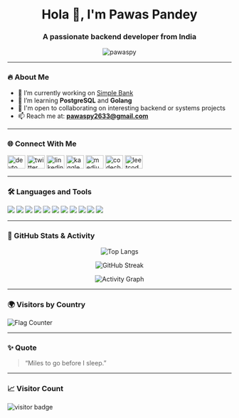 <h1 align="center">Hola 🫡, I'm Pawas Pandey</h1>
<h3 align="center">A passionate backend developer from India</h3>

<p align="center">
  <img src="https://komarev.com/ghpvc/?username=pawaspy&label=Profile%20views&color=0e75b6&style=flat" alt="pawaspy" />
</p>

---

### 🔥 About Me
- 🔭 I’m currently working on [Simple Bank](https://github.com/pawaspy/Simple-Bank)
- 🌱 I’m learning **PostgreSQL** and **Golang**
- 🤝 I'm open to collaborating on interesting backend or systems projects
- 📫 Reach me at: **pawaspy2633@gmail.com**

---

### 🌐 Connect With Me
<p align="left">
<a href="https://dev.to/@pawaspy" target="blank"><img src="https://raw.githubusercontent.com/rahuldkjain/github-profile-readme-generator/master/src/images/icons/Social/devto.svg" alt="devto" height="30" width="40" /></a>
<a href="https://twitter.com/pandey2633" target="blank"><img src="https://raw.githubusercontent.com/rahuldkjain/github-profile-readme-generator/master/src/images/icons/Social/twitter.svg" alt="twitter" height="30" width="40" /></a>
<a href="https://linkedin.com/in/pawas-pandey" target="blank"><img src="https://raw.githubusercontent.com/rahuldkjain/github-profile-readme-generator/master/src/images/icons/Social/linked-in-alt.svg" alt="linkedin" height="30" width="40" /></a>
<a href="https://kaggle.com/pawaspandey" target="blank"><img src="https://raw.githubusercontent.com/rahuldkjain/github-profile-readme-generator/master/src/images/icons/Social/kaggle.svg" alt="kaggle" height="30" width="40" /></a>
<a href="https://medium.com/@pawaspy2633" target="blank"><img src="https://raw.githubusercontent.com/rahuldkjain/github-profile-readme-generator/master/src/images/icons/Social/medium.svg" alt="medium" height="30" width="40" /></a>
<a href="https://www.codechef.com/users/pawas2633" target="blank"><img src="https://cdn.jsdelivr.net/npm/simple-icons@3.1.0/icons/codechef.svg" alt="codechef" height="30" width="40" /></a>
<a href="https://www.leetcode.com/pawas_py" target="blank"><img src="https://raw.githubusercontent.com/rahuldkjain/github-profile-readme-generator/master/src/images/icons/Social/leet-code.svg" alt="leetcode" height="30" width="40" /></a>
</p>

---

### 🛠️ Languages and Tools
<p align="left">
  <img src="https://img.shields.io/badge/Golang-00ADD8?style=for-the-badge&logo=go&logoColor=white"/>
  <img src="https://img.shields.io/badge/PostgreSQL-336791?style=for-the-badge&logo=postgresql&logoColor=white"/>
  <img src="https://img.shields.io/badge/Docker-2496ED?style=for-the-badge&logo=docker&logoColor=white"/>
  <img src="https://img.shields.io/badge/Linux-FCC624?style=for-the-badge&logo=linux&logoColor=black"/>
  <img src="https://img.shields.io/badge/Python-3776AB?style=for-the-badge&logo=python&logoColor=white"/>
  <img src="https://img.shields.io/badge/Java-ED8B00?style=for-the-badge&logo=java&logoColor=white"/>
  <img src="https://img.shields.io/badge/MongoDB-4EA94B?style=for-the-badge&logo=mongodb&logoColor=white"/>
  <img src="https://img.shields.io/badge/Postman-FF6C37?style=for-the-badge&logo=postman&logoColor=white"/>
  <img src="https://img.shields.io/badge/Scikit--Learn-F7931E?style=for-the-badge&logo=scikit-learn&logoColor=white"/>
  <img src="https://img.shields.io/badge/TensorFlow-FF6F00?style=for-the-badge&logo=tensorflow&logoColor=white"/>
  <img src="https://img.shields.io/badge/Pandas-150458?style=for-the-badge&logo=pandas&logoColor=white"/>
</p>

---

### 🧠 GitHub Stats & Activity

<p align="center">
  <img src="https://github-readme-stats.vercel.app/api/top-langs/?username=pawaspy&layout=compact&theme=tokyonight" alt="Top Langs" />
</p>
<p align="center">
  <img src="https://github-readme-streak-stats.herokuapp.com/?user=pawaspy&theme=tokyonight" alt="GitHub Streak" />
</p>
<p align="center">
  <img src="https://github-readme-activity-graph.cyclic.app/graph?username=pawaspy&theme=github-compact" alt="Activity Graph"/>
</p>

---

### 🌍 Visitors by Country
<p align="left">
  <img src="https://s01.flagcounter.com/count2/YOUR-UNIQUE-ID/bg_FFFFFF/txt_000000/border_CCCCCC/columns_4/maxflags_12/viewers_0/labels_1/pageviews_1/flags_1/percent_0/" alt="Flag Counter" />

---

### ✨ Quote
> “Miles to go before I sleep.”

---

### 📈 Visitor Count
<p align="left">
  <img src="https://visitor-badge.laobi.icu/badge?page_id=pawaspy.pawaspy" alt="visitor badge"/>
</p>
